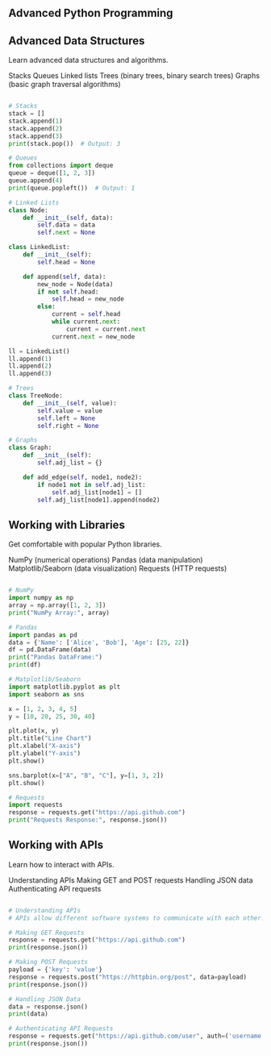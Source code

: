 ## Advanced Python Programming

## Advanced Data Structures

Learn advanced data structures and algorithms.

Stacks
Queues
Linked lists
Trees (binary trees, binary search trees)
Graphs (basic graph traversal algorithms)

```python

# Stacks
stack = []
stack.append(1)
stack.append(2)
stack.append(3)
print(stack.pop())  # Output: 3

# Queues
from collections import deque
queue = deque([1, 2, 3])
queue.append(4)
print(queue.popleft())  # Output: 1

# Linked Lists
class Node:
    def __init__(self, data):
        self.data = data
        self.next = None

class LinkedList:
    def __init__(self):
        self.head = None

    def append(self, data):
        new_node = Node(data)
        if not self.head:
            self.head = new_node
        else:
            current = self.head
            while current.next:
                current = current.next
            current.next = new_node

ll = LinkedList()
ll.append(1)
ll.append(2)
ll.append(3)

# Trees
class TreeNode:
    def __init__(self, value):
        self.value = value
        self.left = None
        self.right = None

# Graphs
class Graph:
    def __init__(self):
        self.adj_list = {}

    def add_edge(self, node1, node2):
        if node1 not in self.adj_list:
            self.adj_list[node1] = []
        self.adj_list[node1].append(node2)

```

## Working with Libraries

Get comfortable with popular Python libraries.

NumPy (numerical operations)
Pandas (data manipulation)
Matplotlib/Seaborn (data visualization)
Requests (HTTP requests)

```python

# NumPy
import numpy as np
array = np.array([1, 2, 3])
print("NumPy Array:", array)

# Pandas
import pandas as pd
data = {'Name': ['Alice', 'Bob'], 'Age': [25, 22]}
df = pd.DataFrame(data)
print("Pandas DataFrame:")
print(df)

# Matplotlib/Seaborn
import matplotlib.pyplot as plt
import seaborn as sns

x = [1, 2, 3, 4, 5]
y = [10, 20, 25, 30, 40]

plt.plot(x, y)
plt.title("Line Chart")
plt.xlabel("X-axis")
plt.ylabel("Y-axis")
plt.show()

sns.barplot(x=["A", "B", "C"], y=[1, 3, 2])
plt.show()

# Requests
import requests
response = requests.get("https://api.github.com")
print("Requests Response:", response.json())

```

## Working with APIs

Learn how to interact with APIs.

Understanding APIs
Making GET and POST requests
Handling JSON data
Authenticating API requests

```python

# Understanding APIs
# APIs allow different software systems to communicate with each other.

# Making GET Requests
response = requests.get("https://api.github.com")
print(response.json())

# Making POST Requests
payload = {'key': 'value'}
response = requests.post("https://httpbin.org/post", data=payload)
print(response.json())

# Handling JSON Data
data = response.json()
print(data)

# Authenticating API Requests
response = requests.get("https://api.github.com/user", auth=('username', 'token'))
print(response.json())

```
